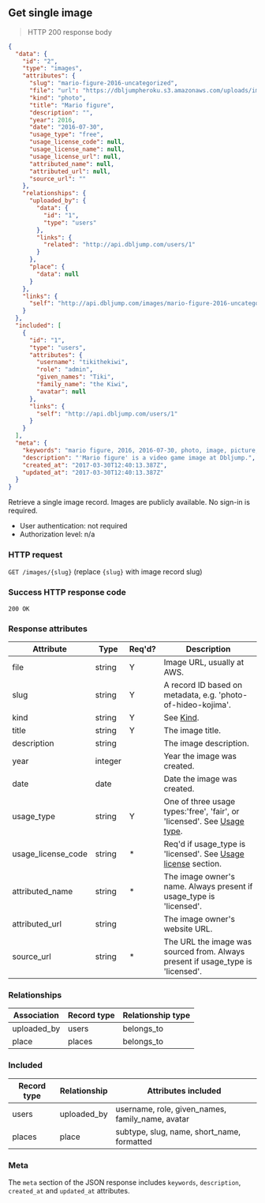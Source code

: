## <a name="images_show"></a>Get single image

> HTTP 200 response body

```JSON
{
  "data": {
    "id": "2",
    "type": "images",
    "attributes": {
      "slug": "mario-figure-2016-uncategorized",
      "file": "url": "https://dbljumpheroku.s3.amazonaws.com/uploads/images/2/mario-figure.jpg",
      "kind": "photo",
      "title": "Mario figure",
      "description": "",
      "year": 2016,
      "date": "2016-07-30",
      "usage_type": "free",
      "usage_license_code": null,
      "usage_license_name": null,
      "usage_license_url": null,
      "attributed_name": null,
      "attributed_url": null,
      "source_url": ""
    },
    "relationships": {
      "uploaded_by": {
        "data": {
          "id": "1",
          "type": "users"
        },
        "links": {
          "related": "http://api.dbljump.com/users/1"
        }
      },
      "place": {
        "data": null
      }
    },
    "links": {
      "self": "http://api.dbljump.com/images/mario-figure-2016-uncategorized"
    }
  },
  "included": [
    {
      "id": "1",
      "type": "users",
      "attributes": {
        "username": "tikithekiwi",
        "role": "admin",
        "given_names": "Tiki",
        "family_name": "the Kiwi",
        "avatar": null
      },
      "links": {
        "self": "http://api.dbljump.com/users/1"
      }
    }
  ],
  "meta": {
    "keywords": "mario figure, 2016, 2016-07-30, photo, image, picture, media, dbljump, video games, pc games, gaming",
    "description": "'Mario figure' is a video game image at Dbljump.",
    "created_at": "2017-03-30T12:40:13.387Z",
    "updated_at": "2017-03-30T12:40:13.387Z"
  }
}
```

Retrieve a single image record. Images are publicly available. No sign-in is required.

* User authentication: not required
* Authorization level: n/a

### HTTP request

`GET /images/{slug}` (replace `{slug}` with image record slug)

### Success HTTP response code

`200 OK`

### <a name="image_response_attrs"></a>Response attributes

Attribute | Type | Req'd? | Description
--------- | ---- | ------ | -----------
file | string | Y | Image URL, usually at AWS.
slug | string | Y | A record ID based on metadata, e.g. 'photo-of-hideo-kojima'.
kind | string | Y | See [Kind](#image_kind).
title | string | Y | The image title.
description | string | | The image description.
year | integer | | Year the image was created.
date | date | | Date the image was created.
usage_type | string | Y | One of three usage types:'free', 'fair', or 'licensed'. See [Usage type](#image_usage_type).
usage_license_code | string | * | Req'd if usage_type is 'licensed'. See [Usage license](#image_usage_license) section.
attributed_name | string | * | The image owner's name. Always present if usage_type is 'licensed'.
attributed_url | string | | The image owner's website URL.
source_url | string | * | The URL the image was sourced from. Always present if usage_type is 'licensed'.

### Relationships

Association | Record type | Relationship type
------------ | ---------- | -----------------
uploaded_by | users | belongs_to |
place | places | belongs_to

### Included

Record type | Relationship | Attributes included
----------- | ------------ | -------------------
users | uploaded_by | username, role, given_names, family_name, avatar
places | place | subtype, slug, name, short_name, formatted

### Meta

The `meta` section of the JSON response includes `keywords`, `description`, `created_at` and `updated_at` attributes.
